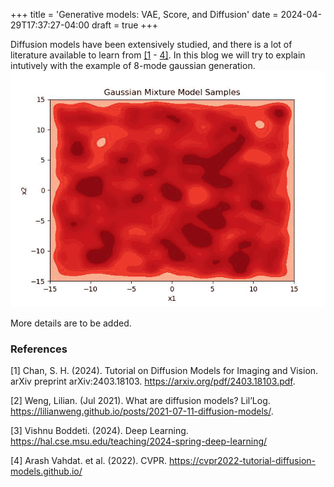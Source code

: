 +++
title = 'Generative models: VAE, Score, and Diffusion'
date = 2024-04-29T17:37:27-04:00
draft = true
+++

Diffusion models have been extensively studied, and there is a lot of literature available to learn from [\[1](#1) - [4\]](#4). In this blog we will try to explain intutively with the example of 8-mode gaussian generation.
![Diffusion Evolution](density_evo.gif)

More details are to be added.


### References
<a id="1">[1]</a> Chan, S. H. (2024). Tutorial on Diffusion Models for Imaging and Vision. arXiv preprint arXiv:2403.18103. https://arxiv.org/pdf/2403.18103.pdf.

<a id="2">[2]</a>  Weng, Lilian. (Jul 2021). What are diffusion models? Lil’Log. https://lilianweng.github.io/posts/2021-07-11-diffusion-models/.

<a id="3">[3]</a>  Vishnu Boddeti. (2024). Deep Learning. https://hal.cse.msu.edu/teaching/2024-spring-deep-learning/

<a id="4">[4]</a>  Arash Vahdat. et al. (2022). CVPR. https://cvpr2022-tutorial-diffusion-models.github.io/
